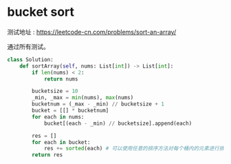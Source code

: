 # bucket sort

测试地址 : https://leetcode-cn.com/problems/sort-an-array/

通过所有测试。

```python
class Solution:
    def sortArray(self, nums: List[int]) -> List[int]:
        if len(nums) < 2:
            return nums

        bucketsize = 10
        _min, _max = min(nums), max(nums)
        bucketnum = (_max - _min) // bucketsize + 1
        bucket = [[] * bucketnum]
        for each in nums:
            bucket[(each - _min) // bucketsize].append(each)

        res = []
        for each in bucket:
            res += sorted(each) # 可以使用任意的排序方法对每个桶内的元素进行排序
        return res
```